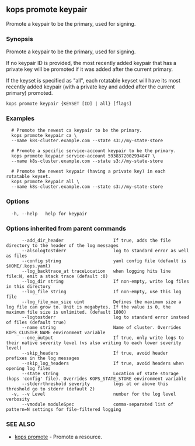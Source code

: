 
<!--- This file is automatically generated by make gen-cli-docs; changes should be made in the go CLI command code (under cmd/kops) -->

## kops promote keypair

Promote a keypair to be the primary, used for signing.

### Synopsis

Promote a keypair to be the primary, used for signing.

 If no keypair ID is provided, the most recently added keypair that has a private key will be promoted if it was added after the current primary.

 If the keyset is specified as "all", each rotatable keyset will have its most recently added keypair (with a private key and added after the current primary) promoted.

```
kops promote keypair {KEYSET [ID] | all} [flags]
```

### Examples

```
  # Promote the newest ca keypair to be the primary.
  kops promote keypair ca \
  --name k8s-cluster.example.com --state s3://my-state-store
  
  # Promote a specific service-account keypair to be the primary.
  kops promote keypair service-account 5938372002934847 \
  --name k8s-cluster.example.com --state s3://my-state-store
  
  # Promote the newest keypair (having a private key) in each rotatable keyset.
  kops promote keypair all \
  --name k8s-cluster.example.com --state s3://my-state-store
```

### Options

```
  -h, --help   help for keypair
```

### Options inherited from parent commands

```
      --add_dir_header                   If true, adds the file directory to the header of the log messages
      --alsologtostderr                  log to standard error as well as files
      --config string                    yaml config file (default is $HOME/.kops.yaml)
      --log_backtrace_at traceLocation   when logging hits line file:N, emit a stack trace (default :0)
      --log_dir string                   If non-empty, write log files in this directory
      --log_file string                  If non-empty, use this log file
      --log_file_max_size uint           Defines the maximum size a log file can grow to. Unit is megabytes. If the value is 0, the maximum file size is unlimited. (default 1800)
      --logtostderr                      log to standard error instead of files (default true)
      --name string                      Name of cluster. Overrides KOPS_CLUSTER_NAME environment variable
      --one_output                       If true, only write logs to their native severity level (vs also writing to each lower severity level)
      --skip_headers                     If true, avoid header prefixes in the log messages
      --skip_log_headers                 If true, avoid headers when opening log files
      --state string                     Location of state storage (kops 'config' file). Overrides KOPS_STATE_STORE environment variable
      --stderrthreshold severity         logs at or above this threshold go to stderr (default 2)
  -v, --v Level                          number for the log level verbosity
      --vmodule moduleSpec               comma-separated list of pattern=N settings for file-filtered logging
```

### SEE ALSO

* [kops promote](kops_promote.md)	 - Promote a resource.

